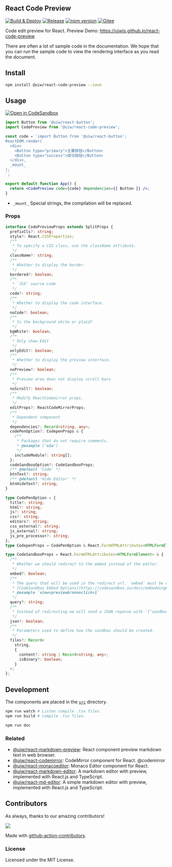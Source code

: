 ## React Code Preview

<!--dividing-->

[![Build & Deploy](https://github.com/uiwjs/react-code-preview/workflows/Build%20&%20Deploy/badge.svg)](https://github.com/uiwjs/react-code-preview/actions)
[![Release](https://img.shields.io/github/release/uiwjs/react-code-preview)](https://github.com/uiwjs/react-code-preview/releases)
[![npm version](https://img.shields.io/npm/v/@uiw/react-code-preview.svg)](https://www.npmjs.com/package/@uiw/react-code-preview)
[![Gitee](https://jaywcjlove.github.io/sb/ico/gitee.svg)](https://uiw.gitee.io/react-code-preview/)

Code edit preview for React. Preview Demo: https://uiwjs.github.io/react-code-preview

There are often a lot of sample code in the documentation. We hope that you can run the sample code to view the rendering interface as you read the document.

## Install

```bash
npm install @uiw/react-code-preview --save
```

## Usage

[![Open in CodeSandbox](https://img.shields.io/badge/Open%20in-CodeSandbox-blue?logo=codesandbox)](https://codesandbox.io/embed/polished-surf-t6ro9?fontsize=14&hidenavigation=1&theme=dark)

```jsx
import Button from '@uiw/react-button';
import CodePreview from '@uiw/react-code-preview';

const code = `import Button from '@uiw/react-button';
ReactDOM.render(
  <div>
    <Button type="primary">主要按钮</Button>
    <Button type="success">成功按钮</Button>
  </div>,
  _mount_
);
`;

export default function App() {
  return <CodePreview code={code} dependencies={{ Button }} />;
}
```

- `_mount_` Special strings, the compilation will be replaced.

### Props

```typescript
interface CodePreviewProps extends SplitProps {
  prefixCls?: string;
  style?: React.CSSProperties;
  /**
   * To specify a CSS class, use the className attribute.
   */
  className?: string;
  /**
   * Whether to display the border.
   */
  bordered?: boolean;
  /**
   * `JSX` source code
   */
  code?: string;
  /**
   * Whether to display the code interface.
   */
  noCode?: boolean;
  /**
   * Is the background white or plaid?
   */
  bgWhite?: boolean;
  /**
   * Only show Edit
   */
  onlyEdit?: boolean;
  /**
   * Whether to display the preview interface.
   */
  noPreview?: boolean;
  /**
   * Preview area does not display scroll bars
   */
  noScroll?: boolean;
  /**
   * Modify ReactCodemirror props.
   */
  editProps?: ReactCodeMirrorProps;
  /**
   * Dependent component
   */
  dependencies?: Record<string, any>;
  codePenOption?: CodepenProps & {
    /**
     * Packages that do not require comments.
     * @example ['uiw']
     */
    includeModule?: string[];
  };
  codeSandboxOption?: CodeSandboxProps;
  /** @default 'Code' */
  btnText?: string;
  /** @default 'Hide Editor' */
  btnHideText?: string;
}
```

```typescript
type CodePenOption = {
  title?: string;
  html?: string;
  js?: string;
  css?: string;
  editors?: string;
  css_external?: string;
  js_external?: string;
  js_pre_processor?: string;
};
type CodepenProps = CodePenOption & React.FormHTMLAttributes<HTMLFormElement>;
```

```typescript
type CodeSandboxProps = React.FormHTMLAttributes<HTMLFormElement> & {
  /**
   * Whether we should redirect to the embed instead of the editor.
   */
  embed?: boolean;
  /**
   * The query that will be used in the redirect url. `embed` must be equal to `true`, `embed=true`.
   * [CodeSandbox Embed Options](https://codesandbox.io/docs/embedding#embed-options)
   * @example `view=preview&runonclick=1`
   */
  query?: string;
  /**
   * Instead of redirecting we will send a JSON reponse with `{"sandbox_id": sandboxId}`.
   */
  json?: boolean;
  /**
   * Parameters used to define how the sandbox should be created.
   */
  files?: Record<
    string,
    {
      content?: string | Record<string, any>;
      isBinary?: boolean;
    }
  >;
};
```

## Development

The components are placed in the [`src`](./src) directory.

```bash
npm run watch # Listen compile .tsx files.
npm run build # compile .tsx files.

npm run doc
```

### Related

- [@uiw/react-markdown-preview](https://github.com/uiwjs/react-markdown-preview): React component preview markdown text in web browser.
- [@uiw/react-codemirror](https://github.com/uiwjs/react-codemirror): CodeMirror component for React. @codemirror
- [@uiw/react-monacoeditor](https://github.com/jaywcjlove/react-monacoeditor): Monaco Editor component for React.
- [@uiw/react-markdown-editor](https://github.com/uiwjs/react-markdown-editor): A markdown editor with preview, implemented with React.js and TypeScript.
- [@uiw/react-md-editor](https://github.com/uiwjs/react-md-editor): A simple markdown editor with preview, implemented with React.js and TypeScript.

## Contributors

As always, thanks to our amazing contributors!

<a href="https://github.com/uiwjs/react-code-preview/graphs/contributors">
  <img src="https://uiwjs.github.io/react-code-preview/CONTRIBUTORS.svg" />
</a>

Made with [github-action-contributors](https://github.com/jaywcjlove/github-action-contributors).

### License

Licensed under the MIT License.
